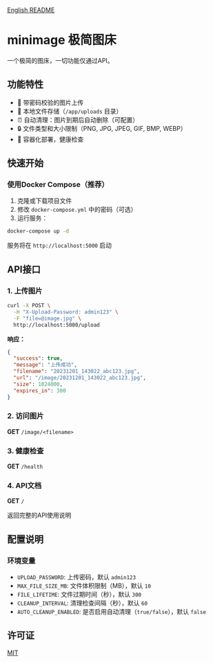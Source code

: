[English README](README.md)

# minimage 极简图床

一个极简的图床，一切功能仅通过API。

## 功能特性

- 🔐 带密码校验的图片上传
- 📁 本地文件存储（`/app/uploads` 目录）
- ⏰ 自动清理：图片到期后自动删除（可配置）
- 🔒 文件类型和大小限制（PNG, JPG, JPEG, GIF, BMP, WEBP）
- 🐳 容器化部署，健康检查


## 快速开始

### 使用Docker Compose（推荐）

1. 克隆或下载项目文件
2. 修改 `docker-compose.yml` 中的密码（可选）
3. 运行服务：

```bash
docker-compose up -d
```

服务将在 `http://localhost:5000` 启动

## API接口

### 1. 上传图片

```bash
curl -X POST \
  -H "X-Upload-Password: admin123" \
  -F "file=@image.jpg" \
  http://localhost:5000/upload
```

**响应：**
```json
{
  "success": true,
  "message": "上传成功",
  "filename": "20231201_143022_abc123.jpg",
  "url": "/image/20231201_143022_abc123.jpg",
  "size": 1024000,
  "expires_in": 300
}
```

### 2. 访问图片

**GET** `/image/<filename>`


### 3. 健康检查

**GET** `/health`


### 4. API文档

**GET** `/`

返回完整的API使用说明

## 配置说明

### 环境变量

- `UPLOAD_PASSWORD`: 上传密码，默认 `admin123`
- `MAX_FILE_SIZE_MB`: 文件体积限制（MB），默认 `10`
- `FILE_LIFETIME`: 文件过期时间（秒），默认 `300`
- `CLEANUP_INTERVAL`: 清理检查间隔（秒），默认 `60`
- `AUTO_CLEANUP_ENABLED`: 是否启用自动清理（`true/false`），默认 `false`

## 许可证

[MIT](LICENSE)

